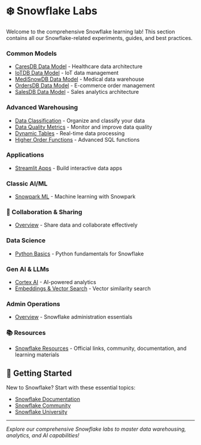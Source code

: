 # ❄️ Snowflake Labs

Welcome to the comprehensive Snowflake learning lab! This section contains all our Snowflake-related experiments, guides, and best practices.

### Common Models
- [CaresDB Data Model](common-models/caresdb-data-model.md) - Healthcare data architecture
- [IoTDB Data Model](common-models/iotdb-data-model.md) - IoT data management
- [MediSnowDB Data Model](common-models/medisnowdb-data-model.md) - Medical data warehouse
- [OrdersDB Data Model](common-models/ordersdb-data-model.md) - E-commerce order management
- [SalesDB Data Model](common-models/salesdb-data-model.md) - Sales analytics architecture


### Advanced Warehousing
- [Data Classification](advanced-warehousing/data-classification.md) - Organize and classify your data
- [Data Quality Metrics](advanced-warehousing/data-quality-metrics.md) - Monitor and improve data quality
- [Dynamic Tables](advanced-warehousing/dynamic-tables.md) - Real-time data processing
- [Higher Order Functions](advanced-warehousing/higher-order-functions.md) - Advanced SQL functions

### Applications
- [Streamlit Apps](applications/streamlit-apps.md) - Build interactive data apps

### Classic AI/ML
- [Snowpark ML](classic-ai-ml/snowpark-ml.md) - Machine learning with Snowpark

### 🤝 Collaboration & Sharing
- [Overview](collaboration-sharing/index.md) - Share data and collaborate effectively



### Data Science
- [Python Basics](data-science/python-basics.md) - Python fundamentals for Snowflake

### Gen AI & LLMs
- [Cortex AI](gen-ai-llms/cortex-ai.md) - AI-powered analytics
- [Embeddings & Vector Search](gen-ai-llms/embeddings-vector-search.md) - Vector similarity search

### Admin Operations
- [Overview](admins-ops/index.md) - Snowflake administration essentials

### 📚 Resources
- [Snowflake Resources](resources.md) - Official links, community, documentation, and learning materials

## 🎯 Getting Started

New to Snowflake? Start with these essential topics:

- [Snowflake Documentation](https://docs.snowflake.com/)
- [Snowflake Community](https://community.snowflake.com/)
- [Snowflake University](https://learn.snowflake.com/)

---

*Explore our comprehensive Snowflake labs to master data warehousing, analytics, and AI capabilities!*

